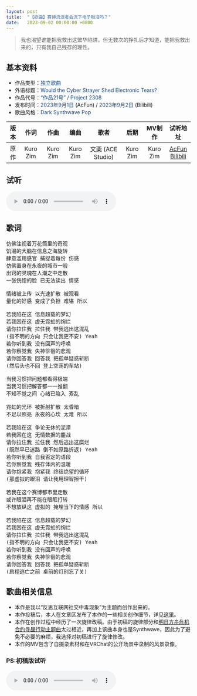 ```yaml
---
layout: post
title:  "【歌曲】赛博流浪者会流下电子眼泪吗？"
date:   2023-09-02 00:00:00 +0800
---
```


> 我也渴望谁能把我救出这繁华陷阱，但无数次的挣扎后才知道，能把我救出来的，只有我自己残存的理性。

## 基本资料
* 作品类型：<font color="#194987">独立歌曲</font>
* 外语标题：<font color="#194987">Would the Cyber Strayer Shed Electronic Tears?</font>
* 作品代号：<font color="#194987">“作品21号” / Project 2308</font>
* 发布时间：<font color="#194987">2023年9月1日</font> (AcFun) / <font color="#194987">2023年9月2日</font> (Bilibili)
* 歌曲风格：<font color="#194987">Dark Synthwave Pop</font>

| 版本 | 作词 | 作曲 | 编曲 | 歌者 | 后期 | MV制作 | 试听地址 |
| :--: | :--: | :--: | :--: | :--: | :--: | :--: | :--: | 
| 原作 | Kuro Zim | Kuro Zim | Kuro Zim | 文栗 (ACE Studio) | Kuro Zim | Kuro Zim | [AcFun](https://www.acfun.cn/v/ac42229123)<br>[Bilibili](https://www.bilibili.com/video/BV18w411S75W/) |

## 试听

<audio controls>
	<source src="/assets/audio/song21.mp3" type="audio/mp3">
</audio>

## 歌词

<pre>
仿佛注视着万花筒里的奇观
饥渴的大脑在信息之海旋转
肆意滥用感官 捕捉着每份 伤感
仿佛置身在永夜的城市一般
出窍的灵魂在人潮之中走散
一张恍惚的脸 已无法读出 情感 

情绪被上传 以光速扩散 被观看
量化的好感 变成了负担 难堪 所以

若我陷在这 信息超载的梦幻
若我困在这 虚无霓虹的绚烂
请你拉住我 拉住我 带我逃出这混乱
(指不明的方向 只会让我更不安) Yeah
若你听到我 没有回声的呼唤
若你察觉我 失神徘徊的悲观
请你回答我 回答我 把孤单疑惑斩断
(然后头也不回 登上空荡的车站)

当我习惯把问题都看得极端
当我习惯把解答都一一推翻
不知不觉之间 心绪已陷入 紊乱

霓虹的光环 被折射扩散 太昏暗
不足以照亮 永夜的心坎 太难 所以

若我陷在这 争论无休的泥潭
若我困在这 无情数据的鏖战
请你拉住我 拉住我 然后逃出这糜烂
(既然早已迷路 倒不如原路折返) Yeah
若你听到我 自我否定的语段
若你察觉我 残存体内的温暖
请你抱紧我 抱紧我 终结绝望的循环
(那虚拟的眼泪 请让我用理智擦干)

若我在这个赛博都市里走散
或许眼泪再不能在眼眶打转
不想放纵这 虚拟的 掩埋当下的情感 所以 

若我陷在这 信息超载的梦幻
若我困在这 虚无霓虹的绚烂
请你拉住我 拉住我 带我逃出这混乱
(指不明的方向 只会让我更不安) Yeah
若你听到我 没有回声的呼唤
若你察觉我 失神徘徊的悲观
请你回答我 回答我 把孤单疑惑斩断
(启程逃亡之前 桌前的灯别忘了关)
</pre>

## 歌曲相关信息

* 本作是我以“反思互联网社交中毒现象”为主题而创作出来的。
* 本作投稿后，本人在文章区发布了本作的一些相关创作细节，详见[这里](https://www.acfun.cn/a/ac42188194)。
* 本作在创作过程中经历了一次旋律改稿。由于初稿的旋律部分和[明日方舟危机合约寻昼行动主题曲](https://music.163.com/#/song?id=1922637266)太过相近，再加上该曲本身也是Synthwave，因此为了避免不必要的麻烦，我选择对初稿进行了旋律修改。
* 本作的MV包含了自摄录素材和在VRChat的公开场景中录制的风景录像。

### PS:初稿版试听

<audio controls>
	<source src="/assets/audio/song21proto.mp3" type="audio/mp3">
</audio>
